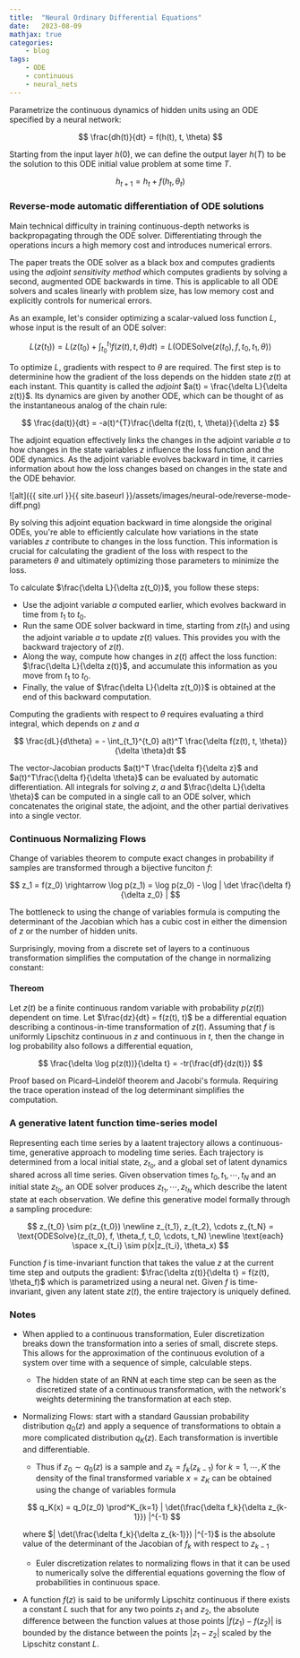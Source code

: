 ```yaml
---
title:  "Neural Ordinary Differential Equations"
date:   2023-08-09
mathjax: true
categories:
    - blog
tags: 
    - ODE
    - continuous
    - neural_nets
---
```


Parametrize the continuous dynamics of hidden units using an ODE specified by a neural network:

$$ \frac{dh(t)}{dt} = f(h(t), t, \theta) $$

Starting from the input layer $h(0)$, we can define the output layer $h(T)$ to be the solution to this ODE initial value problem at some time $T$.

$$h_{t+1} = h_t + f(h_t, \theta_t) $$


### Reverse-mode automatic differentiation of ODE solutions

Main technical difficulty in training continuous-depth networks is backpropagating through the ODE solver. Differentiating through the operations incurs a high memory cost and introduces numerical errors. 

The paper treats the ODE solver as a black box and computes gradients using the $\textit{adjoint sensitivity method}$ which computes gradients by solving a second, augmented ODE backwards in time. This is applicable to all ODE solvers and scales linearly with problem size, has low memory cost and explicitly controls for numerical errors. 

As an example, let's consider optimizing a scalar-valued loss function $L$, whose input is the result of an ODE solver:

$$ L(z(t_1)) = L(z(t_0) + \int_{t_0}^{t_1} f(z(t), t, \theta)dt) = L(\text{ODESolve}(z(t_0), f, t_0, t_1, \theta)) $$

To optimize $L$, gradients with respect to $\theta$ are required. The first step is to determinine how the gradient of the loss depends on the hidden state $z(t)$ at each instant. This quantity is called the $\textit{adjoint}$ $a(t) = \frac{\delta L}{\delta z(t)}$. Its dynamics are given by another ODE, which can be thought of as the instantaneous analog of the chain rule:

$$ \frac{da(t)}{dt} = -a(t)^{T}\frac{\delta f(z(t), t, \theta)}{\delta z} $$

The adjoint equation effectively links the changes in the adjoint variable $a$ to how changes in the state variables $z$ influence the loss function and the ODE dynamics. As the adjoint variable evolves backward in time, it carries information about how the loss changes based on changes in the state and the ODE behavior.

![alt]({{ site.url }}{{ site.baseurl }}/assets/images/neural-ode/reverse-mode-diff.png)

By solving this adjoint equation backward in time alongside the original ODEs, you're able to efficiently calculate how variations in the state variables $z$ contribute to changes in the loss function. This information is crucial for calculating the gradient of the loss with respect to the parameters $\theta$ and ultimately optimizing those parameters to minimize the loss.

To calculate $\frac{\delta L}{\delta z(t_0)}$, you follow these steps:

- Use the adjoint variable $a$ computed earlier, which evolves backward in time from $t_1$ to $t_0$.
- Run the same ODE solver backward in time, starting from $z(t_1)$ and using the adjoint variable $a$ to update $z(t)$ values. This provides you with the backward trajectory of $z(t)$.
- Along the way, compute how changes in $z(t)$ affect the loss function: $\frac{\delta L}{\delta z(t)}$, and accumulate this information as you move from $t_1$ to $t_0$.
- Finally, the value of $\frac{\delta L}{\delta z(t_0)}$ is obtained at the end of this backward computation.


Computing the gradients with respect to $\theta$ requires evaluating a third integral, which depends on $z$ and $a$

$$ \frac{dL}{d\theta} = - \int_{t_1}^{t_0} a(t)^T \frac{\delta f(z(t), t, \theta)}{\delta \theta}dt $$

The vector-Jacobian products $a(t)^T \frac{\delta f}{\delta z}$ and $a(t)^T\frac{\delta f}{\delta \theta}$ can be evaluated by automatic differentiation.  All integrals for solving $z$, $a$ and $\frac{\delta L}{\delta \theta}$ can be computed in a single call to an ODE solver, which concatenates the original state, the adjoint, and the other partial derivatives into a single vector.

### Continuous Normalizing Flows

Change of variables theorem to compute exact changes in probability if samples are transformed through a bijective funciton $f$:

$$ z_1 = f(z_0) \rightarrow \log p(z_1) = \log p(z_0) - \log | \det \frac{\delta f}{\delta z_0} |  $$

The bottleneck to using the change of variables formula is computing the determinant of the Jacobian which has a cubic cost in either the dimension of $z$ or the number of hidden units. 

Surprisingly, moving from a discrete set of layers to a continuous transformation simplifies the computation of the change in normalizing constant:

#### Thereom

Let $z(t)$ be a finite continuous random variable with probability $p(z(t))$ dependent on time. Let $\frac{dz}{dt} = f(z(t), t)$ be a differential equation describing a continous-in-time transformation of $z(t)$. Assuming that $f$ is uniformly Lipschitz continuous in $z$ and continuous in $t$, then the change in log probability also follows a differential equation,

$$ \frac{\delta \log p(z(t))}{\delta t} = -tr(\frac{df}{dz(t)}) $$

Proof based on Picard–Lindelöf theorem and Jacobi's formula. Requiring the trace operation instead of the log determinant simplifies the computation.

### A generative latent function time-series model 

Representing each time series by a laatent trajectory allows a continuous-time, generative approach to modeling time series. Each trajectory is determined from a local initial state, $z_{t_0}$, and a global set of latent dynamics shared across all time series. Given observation times $t_0, t_1, \cdots, t_N$ and an initial state $z_{t_0}$, an ODE solver produces $z_{t_1}, \cdots, z_{t_N}$ which describe the latent state at each observation. We define this generative model formally through a sampling procedure:

$$
z_{t_0} \sim p(z_{t_0}) \newline
z_{t_1}, z_{t_2}, \cdots z_{t_N} = \text{ODESolve}(z_{t_0}, f, \theta_f, t_0, \cdots, t_N) \newline
\text{each} \space x_{t_i} \sim p(x|z_{t_i}, \theta_x)
$$

Function $f$ is time-invariant function that takes the value $z$ at the current time step and outputs the gradient: $\frac{\delta z(t)}{\delta t} = f(z(t), \theta_f)$ which is parametrized using a neural net. Given $f$ is time-invariant, given any latent state $z(t)$, the entire trajectory is uniquely defined. 

### Notes ###

* When applied to a continuous transformation, Euler discretization breaks down the transformation into a series of small, discrete steps. This allows for the approximation of the continuous evolution of a system over time with a sequence of simple, calculable steps.

    * The hidden state of an RNN at each time step can be seen as the discretized state of a continuous transformation, with the network's weights determining the transformation at each step.

* Normalizing Flows: start with a standard Gaussian probability distribution $q_0(z)$ and apply a sequence of transformations to obtain a more complicated distribution $q_K(z)$. Each transformation is invertible and differentiable. 

    * Thus if $z_0 \sim q_0(z)$ is a sample and $z_k = f_{k}(z_{k-1})$ for $k = 1, \cdots, K$ the density of the final transformed variable $x = z_K$ can be obtained using the change of variables formula

    $$ q_K(x) = q_0(z_0) \prod^K_{k=1} | \det(\frac{\delta f_k}{\delta z_{k-1}}) |^{-1}  $$

    where $| \det(\frac{\delta f_k}{\delta z_{k-1}}) |^{-1}$ is the absolute value of the determinant of the Jacobian of $f_k$ with respect to $z_{k-1}$

    * Euler discretization relates to normalizing flows in that it can be used to numerically solve the differential equations governing the flow of probabilities in continuous space.

* A function $f(z)$ is said to be uniformly Lipschitz continuous if there exists a constant $L$ such that for any two points $z_1$ and $z_2$, the absolute difference between the function values at those points $|f(z_1) - f(z_2)|$ is bounded by the distance between the points $|z_1 - z_2|$ scaled by the Lipschitz constant $L$.